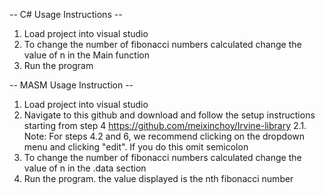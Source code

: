 -- C# Usage Instructions --
1. Load project into visual studio
2. To change the number of fibonacci numbers calculated change the value of n in the Main function
3. Run the program

-- MASM Usage Instruction --
1. Load project into visual studio
2. Navigate to this github and download and follow the setup instructions starting from step 4 https://github.com/meixinchoy/Irvine-library
  2.1. Note: For steps 4.2 and 6, we recommend clicking on the dropdown menu and clicking "edit". If you do this omit semicolon
3. To change the number of fibonacci numbers calculated change the value of n in the .data section
4. Run the program. the value displayed is the nth fibonacci number

